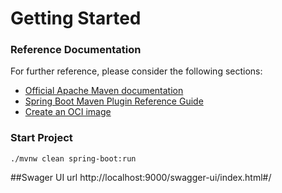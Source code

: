 # Getting Started

### Reference Documentation

For further reference, please consider the following sections:

- [Official Apache Maven documentation](https://maven.apache.org/guides/index.html)
- [Spring Boot Maven Plugin Reference Guide](https://docs.spring.io/spring-boot/docs/2.7.5/maven-plugin/reference/html/)
- [Create an OCI image](https://docs.spring.io/spring-boot/docs/2.7.5/maven-plugin/reference/html/#build-image)

### Start Project

`./mvnw clean spring-boot:run`

##Swager UI url
http://localhost:9000/swagger-ui/index.html#/
